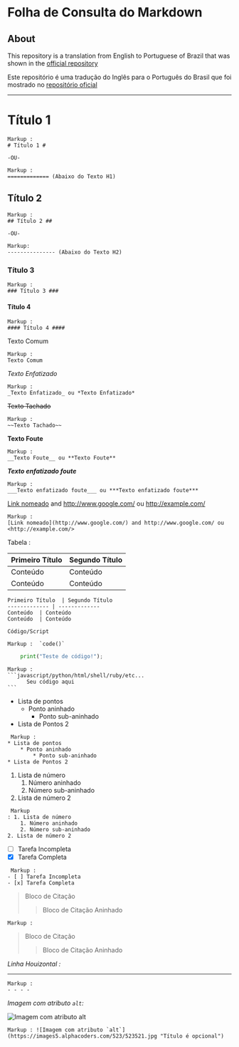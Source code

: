 Folha de Consulta do Markdown
===================

## About
This repository is a translation from English to Portuguese of Brazil that was shown in the [official repository](https://github.com/tchapi/markdown-cheatsheet)

Este repositório é uma tradução do Inglês para o Português do Brasil que foi mostrado no [repositório oficial](https://github.com/tchapi/markdown-cheatsheet)

- - - - 

# Título 1 #

    Markup :  
    # Título 1 #

    -OU-

    Markup :  
    ============= (Abaixo do Texto H1)

## Título 2 ##

    Markup :  
    ## Título 2 ##

    -OU-

    Markup: 
    --------------- (Abaixo do Texto H2)

### Título 3 ###

    Markup :  
    ### Título 3 ###

#### Título 4 ####

    Markup :  
    #### Título 4 ####


Texto Comum

    Markup :  
    Texto Comum

_Texto Enfatizado_

    Markup :  
    _Texto Enfatizado_ ou *Texto Enfatizado*

~~Texto Tachado~~

    Markup :  
    ~~Texto Tachado~~

__Texto Foute__

    Markup :  
    __Texto Foute__ ou **Texto Foute**

___Texto enfatizado foute___

    Markup :  
    ___Texto enfatizado foute___ ou ***Texto enfatizado foute***

[Link nomeado](http://www.google.com/) and http://www.google.com/ ou <http://example.com/>

    Markup :  
    [Link nomeado](http://www.google.com/) and http://www.google.com/ ou <http://example.com/>

Tabela :

Primeiro Título  | Segundo Título
------------- | -------------
Conteúdo  | Conteúdo
Conteúdo  | Conteúdo

```
Primeiro Título  | Segundo Título
------------- | -------------
Conteúdo  | Conteúdo
Conteúdo  | Conteúdo
```

`Código/Script`

    Markup :  `code()`

```python
    print("Teste de código!");
```

    Markup : 
    ```javascript/python/html/shell/ruby/etc...
          Seu código aqui
    ```

* Lista de pontos
    * Ponto aninhado
        * Ponto sub-aninhado
* Lista de Pontos 2

~~~
 Markup : 
* Lista de pontos
    * Ponto aninhado
        * Ponto sub-aninhado
* Lista de Pontos 2
~~~

1. Lista de número
    1. Número aninhado
    2. Número sub-aninhado
2. Lista de número 2

~~~
 Markup 
: 1. Lista de número
    1. Número aninhado
    2. Número sub-aninhado
2. Lista de número 2
~~~

- [ ] Tarefa Incompleta
- [x] Tarefa Completa

~~~
 Markup : 
- [ ] Tarefa Incompleta
- [x] Tarefa Completa
~~~

> Bloco de Citação
>> Bloco de Citação Aninhado

    Markup :  
> Bloco de Citação
>> Bloco de Citação Aninhado

_Linha Houizontal :_
- - - -

    Markup :  
    - - - -

_Imagem com atributo `alt`:_

![Imagem com atributo `alt`](https://images5.alphacoders.com/523/523521.jpg "Título é opcional")

    Markup : ![Imagem com atributo `alt`](https://images5.alphacoders.com/523/523521.jpg "Título é opcional")
